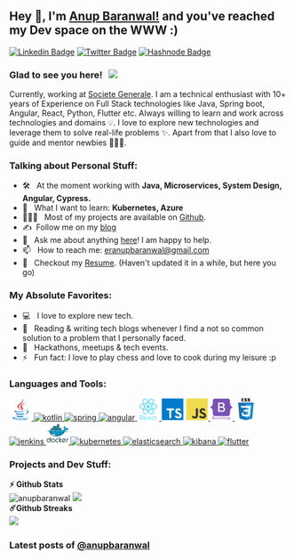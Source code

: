 ## Hey 👋, I'm [Anup Baranwal!](https://twitter.com/anup_baranwal) and you've reached my Dev space on the WWW :)

[![Linkedin Badge](https://img.shields.io/badge/LinkedIn-0077B5?style=for-the-badge&logo=linkedin&logoColor=white)](https://linkedin.com/in/anupbaranwal)
[![Twitter Badge](https://img.shields.io/badge/Twitter-1DA1F2?style=for-the-badge&logo=twitter&logoColor=white)](https://twitter.com/anup_baranwal)
[![Hashnode Badge](https://img.shields.io/badge/Hashnode-2962FF?style=for-the-badge&logo=hashnode&logoColor=white)](https://anupbaranwal.hashnode.dev/)

### Glad to see you here! &nbsp; ![](https://visitor-badge.glitch.me/badge?page_id=anupbaranwal.anupbaranwal&style=flat-square&color=0088cc)

Currently, working at [Societe Generale](https://www.societegenerale.com/en). I am a technical enthusiast with 10+ years of Experience on Full Stack technologies like Java, Spring boot, Angular, React, Python, Flutter etc.
Always willing to learn and work across technologies and domains 💡. 
I love to explore new technologies and leverage them to solve real-life problems ✨. Apart from that I also love to guide and mentor newbies 👨🏻‍💻.

### Talking about Personal Stuff:

- 🛠 &nbsp; At the moment working with **Java, Microservices, System Design, Angular, Cypress.**
- 👀 &nbsp; What I want to learn: **Kubernetes, Azure**
- 👨🏻‍💻 &nbsp; Most of my projects are available on [Github](https://github.com/anupbaranwal).
- ✍️&nbsp; Follow me on my [blog](https://anupbaranwal.hashnode.dev/)
- 💬 &nbsp; Ask me about anything [here](https://github.com/anupbaranwal/anupbaranwal/issues/1)! I am happy to help.
- 📫 &nbsp; How to reach me: [eranupbaranwal@gmail.com](mailto:eranupbaranwal@gmail.com)
- 📝 &nbsp; Checkout my [Resume](https://github.com/anupbaranwal/anupbaranwal/blob/master/resume.pdf). (Haven't updated it in a while, but here you go)
### My Absolute Favorites:

- 💻 &nbsp; I love to explore new tech.
- 📰 &nbsp; Reading & writing tech blogs whenever I find a not so common solution to a problem that I personally faced.
- 🍕 &nbsp; Hackathons, meetups & tech events.
- ⚡ &nbsp; Fun fact: I love to play chess and love to cook during my leisure :p

### Languages and Tools:
<a href="https://www.java.com" target="_blank"> <img src="https://raw.githubusercontent.com/devicons/devicon/master/icons/java/java-original.svg" alt="java" width="40" height="40"/> </a>
<a href="https://kotlinlang.org" target="_blank"> <img src="https://www.vectorlogo.zone/logos/kotlinlang/kotlinlang-icon.svg" alt="kotlin" width="40" height="40"/> </a> 
<a href="https://spring.io/" target="_blank"> <img src="https://www.vectorlogo.zone/logos/springio/springio-icon.svg" alt="spring" width="40" height="40"/> </a> 
<a href="https://angular.io" target="_blank"> <img src="https://angular.io/assets/images/logos/angular/angular.svg" alt="angular" width="40" height="40"/> </a>
<a href="https://reactjs.org/" target="_blank"> <img src="https://raw.githubusercontent.com/devicons/devicon/master/icons/react/react-original-wordmark.svg" alt="react" width="40" height="40"/> </a> 
<a href="https://www.typescriptlang.org/" target="_blank"> <img src="https://raw.githubusercontent.com/devicons/devicon/master/icons/typescript/typescript-original.svg" alt="typescript" width="40" height="40"/></a>
<a href="https://developer.mozilla.org/en-US/docs/Web/JavaScript" target="_blank"> <img src="https://raw.githubusercontent.com/devicons/devicon/master/icons/javascript/javascript-original.svg" alt="javascript" width="40" height="40"/> </a> 
<a href="https://getbootstrap.com" target="_blank"> <img src="https://raw.githubusercontent.com/devicons/devicon/master/icons/bootstrap/bootstrap-plain-wordmark.svg" alt="bootstrap" width="40" height="40"/> </a>
<a href="https://www.w3schools.com/css/" target="_blank"> <img src="https://raw.githubusercontent.com/devicons/devicon/master/icons/css3/css3-original-wordmark.svg" alt="css3" width="40" height="40"/> </a> 
<a href="https://www.jenkins.io" target="_blank"> <img src="https://www.vectorlogo.zone/logos/jenkins/jenkins-icon.svg" alt="jenkins" width="40" height="40"/> </a> 
<a href="https://www.docker.com/" target="_blank"> <img src="https://raw.githubusercontent.com/devicons/devicon/master/icons/docker/docker-original-wordmark.svg" alt="docker" width="40" height="40"/> </a> 
<a href="https://kubernetes.io" target="_blank"> <img src="https://www.vectorlogo.zone/logos/kubernetes/kubernetes-icon.svg" alt="kubernetes" width="40" height="40"/> </a> 
<a href="https://www.elastic.co" target="_blank"> <img src="https://www.vectorlogo.zone/logos/elastic/elastic-icon.svg" alt="elasticsearch" width="40" height="40"/> </a> 
<a href="https://www.elastic.co/kibana" target="_blank"> <img src="https://www.vectorlogo.zone/logos/elasticco_kibana/elasticco_kibana-icon.svg" alt="kibana" width="40" height="40"/> </a> 
<a href="https://flutter.dev" target="_blank"> <img src="https://www.vectorlogo.zone/logos/flutterio/flutterio-icon.svg" alt="flutter" width="40" height="40"/> </a>

### Projects and Dev Stuff:

<summary><b>⚡ Github Stats</b></summary>
<img height="180em" src="https://github-readme-stats.vercel.app/api/top-langs?username=anupbaranwal&show_icons=true&hide_border=true&locale=en&layout=compact" alt="anupbaranwal" />
<img height="180em" src="https://github-readme-stats.vercel.app/api?username=anupbaranwal&show_icons=true&hide_border=true&&count_private=true&include_all_commits=true" />

<summary><b>☄️Github Streaks</b></summary>
<img height="180em" src="https://github-readme-streak-stats.herokuapp.com/?user=anupbaranwal&hide_border=true" />

### Latest posts of [@anupbaranwal](https://github.com/anupbaranwal) 
<!-- BLOG-POST-LIST:START -->
<!-- BLOG-POST-LIST:END -->